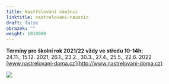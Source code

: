 ```yaml
---
title: Nastřelování náušnic
linktitle: nastrelovani-nausnic
draft: false
obrazek: ""
weight: 1010000
---
```

**Termíny pro školní rok 2021/22 vždy ve středu 10-14h:**\
24.11., 15.12. 2021, 26.1., 23.2., 30.3., 27.4., 25.5., 22.6. 2022\
[www.nastrelovani-doma.cz](http://www.nastrelovani-doma.cz)

![](/assets/media/nastrelovani.jpg)